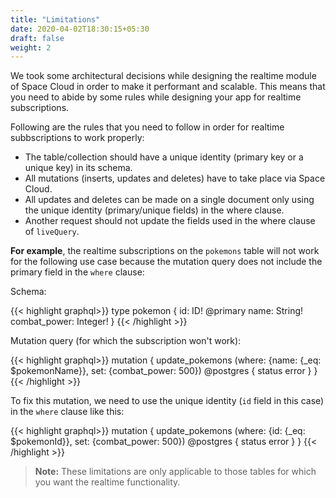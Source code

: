 ```yaml
---
title: "Limitations"
date: 2020-04-02T18:30:15+05:30
draft: false
weight: 2
---
```


We took some architectural decisions while designing the realtime module of Space Cloud in order to make it performant and scalable. This means that you need to abide by some rules while designing your app for realtime subscriptions.

Following are the rules that you need to follow in order for realtime subbscriptions to work properly:

- The table/collection should have a unique identity (primary key or a unique key) in its schema.
- All mutations (inserts, updates and deletes) have to take place via Space Cloud.
- All updates and deletes can be made on a single document only using the unique identity (primary/unique fields) in the where clause.
- Another request should not update the fields used in the where clause of `liveQuery`.


**For example**, the realtime subscriptions on the `pokemons` table will not work for the following use case because the mutation query does not include the primary field in the `where` clause:

Schema:

{{< highlight graphql>}}
type pokemon {
  id: ID! @primary
  name: String!
  combat_power: Integer!
}
{{< /highlight >}}


Mutation query (for which the subscription won't work):

{{< highlight graphql>}}
mutation {
  update_pokemons (where: {name: {_eq: $pokemonName}}, set: {combat_power: 500}) @postgres {
    status
    error
  }
}
{{< /highlight >}}

To fix this mutation, we need to use the unique identity (`id` field in this case) in the `where` clause like this:

{{< highlight graphql>}}
mutation {
  update_pokemons (where: {id: {_eq: $pokemonId}}, set: {combat_power: 500}) @postgres {
    status
    error
  }
}
{{< /highlight >}}

> **Note:** These limitations are only applicable to those tables for which you want the realtime functionality.

